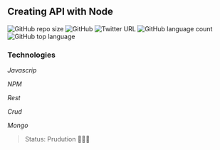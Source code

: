 ## Creating API with Node

![GitHub repo size](https://img.shields.io/github/repo-size/JairNeto1/netflix-clone)
![GitHub](https://img.shields.io/github/license/JairNeto1/netflix-clone)
![Twitter URL](https://img.shields.io/twitter/url?style=social&url=https%3A%2F%2Ftwitter.com%2FJairMonteiro)
![GitHub language count](https://img.shields.io/github/languages/count/JairNeto1/netflix-clone)
![GitHub top language](https://img.shields.io/github/languages/top/JairNeto1/netflix-clone)

### Technologies

_*Javascrip*_

_*NPM*_

_*Rest*_

_*Crud*_

_*Mongo*_

> Status: Prudution 🔨🔨🔨
